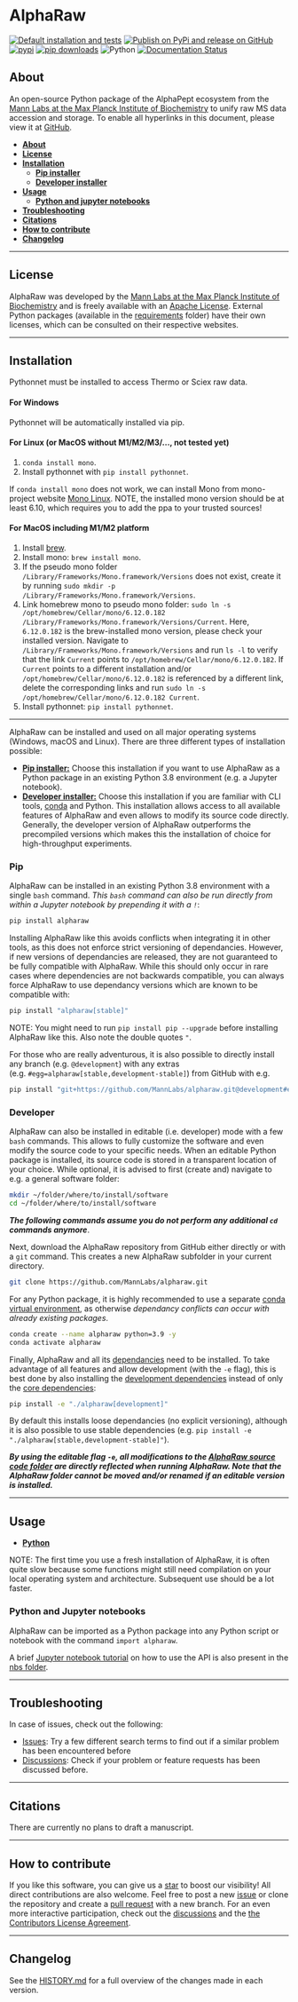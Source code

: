 AlphaRaw
================

[![Default installation and tests](https://github.com/MannLabs/alpharaw/actions/workflows/pip_installation.yml/badge.svg)](https://github.com/MannLabs/alpharaw/actions/workflows/pip_installation.yml)
[![Publish on PyPi and release on GitHub](https://github.com/MannLabs/alpharaw/actions/workflows/publish_and_release.yml/badge.svg)](https://github.com/MannLabs/alpharaw/actions/workflows/publish_and_release.yml)
[![pypi](https://img.shields.io/pypi/v/alpharaw)](https://pypi.org/project/alpharaw)
[![pip downloads](https://img.shields.io/pypi/dm/alpharaw?color=blue&label=pip%20downloads)](https://pypi.org/project/alpharaw)
![Python](https://img.shields.io/pypi/pyversions/alpharaw)
[![Documentation Status](https://readthedocs.org/projects/alpharaw/badge/?version=latest)](https://alpharaw.readthedocs.io/en/latest/?badge=latest)

## About

An open-source Python package of the AlphaPept ecosystem from the [Mann
Labs at the Max Planck Institute of
Biochemistry](https://www.biochem.mpg.de/mann) to unify raw MS data
accession and storage. To enable all hyperlinks in this document, please
view it at [GitHub](https://github.com/MannLabs/alpharaw).

- [**About**](#about)
- [**License**](#license)
- [**Installation**](#installation)
  - [**Pip installer**](#pip)
  - [**Developer installer**](#developer)
- [**Usage**](#usage)
  - [**Python and jupyter notebooks**](#python-and-jupyter-notebooks)
- [**Troubleshooting**](#troubleshooting)
- [**Citations**](#citations)
- [**How to contribute**](#how-to-contribute)
- [**Changelog**](#changelog)

------------------------------------------------------------------------

## License

AlphaRaw was developed by the [Mann Labs at the Max Planck Institute of
Biochemistry](https://www.biochem.mpg.de/mann) and is freely available
with an [Apache License](LICENSE.txt). External Python packages
(available in the [requirements](requirements) folder) have their own
licenses, which can be consulted on their respective websites.

------------------------------------------------------------------------

## Installation

Pythonnet must be installed to access Thermo or Sciex raw data.

#### For Windows

Pythonnet will be automatically installed via pip.

#### For Linux (or MacOS without M1/M2/M3/..., not tested yet)

1.  `conda install mono`.
2.  Install pythonnet with `pip install pythonnet`.

If `conda install mono` does not work, we can install Mono from mono-project website [Mono
Linux](https://www.mono-project.com/download/stable/#download-lin).
NOTE, the installed mono version should be at least 6.10, which
requires you to add the ppa to your trusted sources!

#### For MacOS including M1/M2 platform

1.  Install [brew](https://brew.sh).
2.  Install mono: `brew install mono`.
3.  If the pseudo mono folder `/Library/Frameworks/Mono.framework/Versions` does not exist, create it by running `sudo mkdir -p /Library/Frameworks/Mono.framework/Versions`.
4.  Link homebrew mono to pseudo mono folder: `sudo ln -s /opt/homebrew/Cellar/mono/6.12.0.182 /Library/Frameworks/Mono.framework/Versions/Current`. Here, `6.12.0.182` is the brew-installed mono version, please check your installed version. Navigate to `/Library/Frameworks/Mono.framework/Versions` and run `ls -l` to verify that the link `Current` points to `/opt/homebrew/Cellar/mono/6.12.0.182`. If `Current` points to a different installation and/or `/opt/homebrew/Cellar/mono/6.12.0.182` is referenced by a different link, delete the corresponding links and run `sudo ln -s /opt/homebrew/Cellar/mono/6.12.0.182 Current`.
5.  Install pythonnet: `pip install pythonnet`.

------------------------------------------------------------------------

AlphaRaw can be installed and used on all major operating systems
(Windows, macOS and Linux). There are three different types of
installation possible:

- [**Pip installer:**](#pip) Choose this installation if you want to use
  AlphaRaw as a Python package in an existing Python 3.8 environment
  (e.g. a Jupyter notebook).
- [**Developer installer:**](#developer) Choose this installation if you
  are familiar with CLI tools, [conda](https://docs.conda.io/en/latest/)
  and Python. This installation allows access to all available features
  of AlphaRaw and even allows to modify its source code directly.
  Generally, the developer version of AlphaRaw outperforms the
  precompiled versions which makes this the installation of choice for
  high-throughput experiments.

### Pip

AlphaRaw can be installed in an existing Python 3.8 environment with a
single `bash` command. *This `bash` command can also be run directly
from within a Jupyter notebook by prepending it with a `!`*:

``` bash
pip install alpharaw
```

Installing AlphaRaw like this avoids conflicts when integrating it in
other tools, as this does not enforce strict versioning of dependancies.
However, if new versions of dependancies are released, they are not
guaranteed to be fully compatible with AlphaRaw. While this should only
occur in rare cases where dependencies are not backwards compatible, you
can always force AlphaRaw to use dependancy versions which are known to
be compatible with:

``` bash
pip install "alpharaw[stable]"
```

NOTE: You might need to run `pip install pip --upgrade` before installing
AlphaRaw like this. Also note the double quotes `"`.

For those who are really adventurous, it is also possible to directly
install any branch (e.g. `@development`) with any extras
(e.g. `#egg=alpharaw[stable,development-stable]`) from GitHub with e.g.

``` bash
pip install "git+https://github.com/MannLabs/alpharaw.git@development#egg=alpharaw[stable,development-stable]"
```

### Developer

AlphaRaw can also be installed in editable (i.e. developer) mode with a
few `bash` commands. This allows to fully customize the software and
even modify the source code to your specific needs. When an editable
Python package is installed, its source code is stored in a transparent
location of your choice. While optional, it is advised to first (create
and) navigate to e.g. a general software folder:

``` bash
mkdir ~/folder/where/to/install/software
cd ~/folder/where/to/install/software
```

***The following commands assume you do not perform any additional `cd`
commands anymore***.

Next, download the AlphaRaw repository from GitHub either directly or
with a `git` command. This creates a new AlphaRaw subfolder in your
current directory.

``` bash
git clone https://github.com/MannLabs/alpharaw.git
```

For any Python package, it is highly recommended to use a separate
[conda virtual environment](https://docs.conda.io/en/latest/), as
otherwise *dependancy conflicts can occur with already existing
packages*.

``` bash
conda create --name alpharaw python=3.9 -y
conda activate alpharaw
```

Finally, AlphaRaw and all its [dependancies](requirements) need to be
installed. To take advantage of all features and allow development (with
the `-e` flag), this is best done by also installing the [development
dependencies](requirements/requirements_development.txt) instead of only
the [core dependencies](requirements/requirements.txt):

``` bash
pip install -e "./alpharaw[development]"
```

By default this installs loose dependancies (no explicit versioning),
although it is also possible to use stable dependencies
(e.g. `pip install -e "./alpharaw[stable,development-stable]"`).

***By using the editable flag `-e`, all modifications to the [AlphaRaw
source code folder](alpharaw) are directly reflected when running
AlphaRaw. Note that the AlphaRaw folder cannot be moved and/or renamed
if an editable version is installed.***

------------------------------------------------------------------------

## Usage

- [**Python**](#python-and-jupyter-notebooks)

NOTE: The first time you use a fresh installation of AlphaRaw, it is
often quite slow because some functions might still need compilation on
your local operating system and architecture. Subsequent use should be a
lot faster.

### Python and Jupyter notebooks

AlphaRaw can be imported as a Python package into any Python script or
notebook with the command `import alpharaw`.

A brief [Jupyter notebook tutorial](nbs/tutorial.ipynb) on how to use
the API is also present in the [nbs folder](nbs).

------------------------------------------------------------------------

## Troubleshooting

In case of issues, check out the following:

- [Issues](https://github.com/MannLabs/alpharaw/issues): Try a few
  different search terms to find out if a similar problem has been
  encountered before
- [Discussions](https://github.com/MannLabs/alpharaw/discussions): Check
  if your problem or feature requests has been discussed before.

------------------------------------------------------------------------

## Citations

There are currently no plans to draft a manuscript.

------------------------------------------------------------------------

## How to contribute

If you like this software, you can give us a
[star](https://github.com/MannLabs/alpharaw/stargazers) to boost our
visibility! All direct contributions are also welcome. Feel free to post
a new [issue](https://github.com/MannLabs/alpharaw/issues) or clone the
repository and create a [pull
request](https://github.com/MannLabs/alpharaw/pulls) with a new branch.
For an even more interactive participation, check out the
[discussions](https://github.com/MannLabs/alpharaw/discussions) and the
[the Contributors License Agreement](misc/CLA.md).

------------------------------------------------------------------------

## Changelog

See the [HISTORY.md](HISTORY.md) for a full overview of the changes made
in each version.
